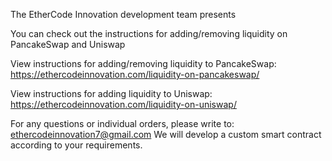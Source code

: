 The EtherCode Innovation development team presents

You can check out the instructions for adding/removing liquidity on PancakeSwap and Uniswap

View instructions for adding/removing liquidity to PancakeSwap: https://ethercodeinnovation.com/liquidity-on-pancakeswap/

View instructions for adding liquidity to Uniswap: https://ethercodeinnovation.com/liquidity-on-uniswap/

For any questions or individual orders, please write to: ethercodeinnovation7@gmail.com We will develop a custom smart contract according to your requirements.